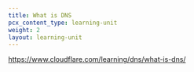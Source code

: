 ```yaml
---
title: What is DNS
pcx_content_type: learning-unit
weight: 2
layout: learning-unit
---
```


https://www.cloudflare.com/learning/dns/what-is-dns/